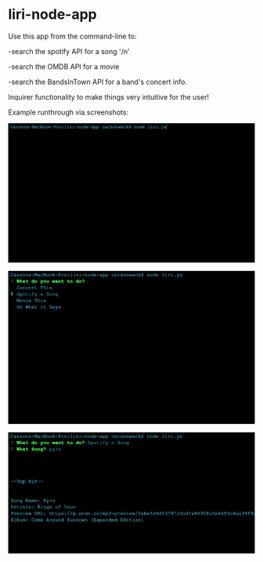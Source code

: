 # liri-node-app


Use this app from the command-line to:



-search the spotify API for a song '/n'

-search the OMDB API for a movie

-search the BandsInTown API for a band's concert info.







Inquirer functionality to make things very intuitive for the user!





Example runthrough via screenshots:

![Alt text](./images/1.png?raw=true "Optional Title")


![Alt text](./images/2.png?raw=true "Optional Title")


![Alt text](./images/3.png?raw=true "Optional Title")


